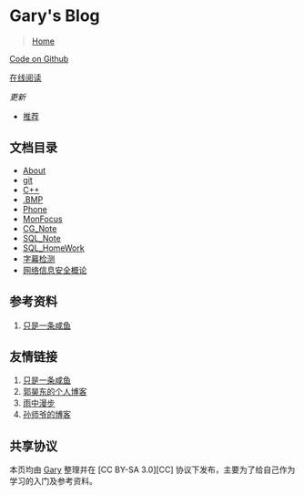 Gary's Blog
====

>[Home](https://shijungao.github.io)

[Code on Github](https://github.com/ShijunGao/Shijungao.github.io)

[在线阅读](https://shijungao.github.io)

*更新*

* [推荐](qcloud_Tencent/README.md)


文档目录
----

* [About](About.md)
* [git](git/README.md)
* [C++](C++/README.md)
* [.BMP](数字媒体导论/README.md)
* [Phone](Phone/README.md)
* [MonFocus](MonFocus/README.md)
* [CG_Note](计算几何与计算机图形学/README.md)
* [SQL_Note](SQL/README.md)
* [SQL_HomeWork](SQL/README.md)
* [字幕检测](数字媒体导论/README.md)
* [网络信息安全概论](网络信息安全概论/README.md)

参考资料
----
1. [只是一条咸鱼](http://www.knowncold.me/)

友情链接
----
1. [只是一条咸鱼](http://www.knowncold.me/)
2. [郭昊东的个人博客](https://cococolin.github.io/)
3. [雨中漫步](http://chaomaer.github.io/)
4. [孙师爷的博客](https://luffybysunny.github.io/)


共享协议
----

本页均由 [Gary](mailto:SJGDUT@qq.com) 整理并在 [CC BY-SA 3.0][CC] 协议下发布，主要为了给自己作为学习的入门及参考资料。

